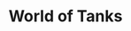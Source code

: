 ---
title: World of Tanks
excerpt: >-
  Displays a list of accounts in a specific category according to your
  parameters.
api:
  file: market.json
  operationId: Category.WoT
hidden: false
---